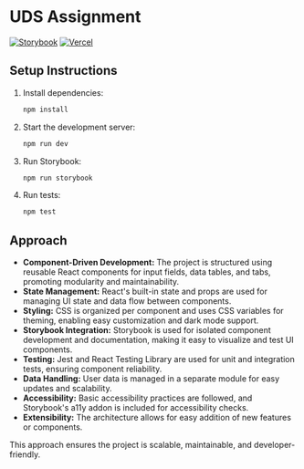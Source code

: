 # UDS Assignment

[![Storybook](https://img.shields.io/badge/Storybook-UI%20Components-ff4785?logo=storybook)](https://68a602b9cd4dbfefc9e9e03c-yuljtwukcm.chromatic.com/)
[![Vercel](https://img.shields.io/badge/Live%20Demo-Vercel-black?logo=vercel)](https://uds-assignment-beta.vercel.app/)

## Setup Instructions

1. Install dependencies:
   ```bash
   npm install
   ```
2. Start the development server:
   ```bash
   npm run dev
   ```
3. Run Storybook:
   ```bash
   npm run storybook
   ```
4. Run tests:
   ```bash
   npm test
   ```

## Approach

- **Component-Driven Development:** The project is structured using reusable React components for input fields, data tables, and tabs, promoting modularity and maintainability.
- **State Management:** React's built-in state and props are used for managing UI state and data flow between components.
- **Styling:** CSS is organized per component and uses CSS variables for theming, enabling easy customization and dark mode support.
- **Storybook Integration:** Storybook is used for isolated component development and documentation, making it easy to visualize and test UI components.
- **Testing:** Jest and React Testing Library are used for unit and integration tests, ensuring component reliability.
- **Data Handling:** User data is managed in a separate module for easy updates and scalability.
- **Accessibility:** Basic accessibility practices are followed, and Storybook's a11y addon is included for accessibility checks.
- **Extensibility:** The architecture allows for easy addition of new features or components.

This approach ensures the project is scalable, maintainable, and developer-friendly.
